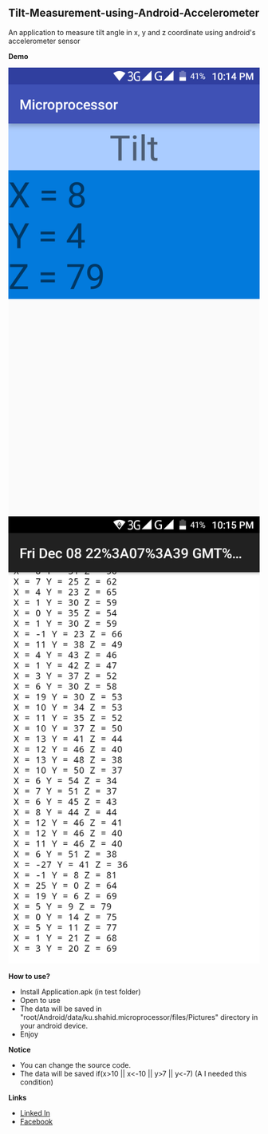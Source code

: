 ## Tilt-Measurement-using-Android-Accelerometer

An application to measure tilt angle in x, y and z coordinate using android's accelerometer sensor

**Demo**

![](https://github.com/Shahidcseku/Tilt-Measurement-using-Android-Accelerometer/blob/master/test/Screen.png)
![](https://github.com/Shahidcseku/Tilt-Measurement-using-Android-Accelerometer/blob/master/test/Output.png)

**How to use?**

- Install Application.apk (in test folder)
- Open to use
- The data will be saved in "root/Android/data/ku.shahid.microprocessor/files/Pictures" directory in your android device.
- Enjoy

**Notice**
- You can change the source code.
- The data will be saved if(x>10 || x<-10 || y>7 || y<-7) (A I needed this condition)

**Links**
- [Linked In](https://www.linkedin.com/in/shahidcseku/)
- [Facebook](https://www.facebook.com/Shahidkucse)
